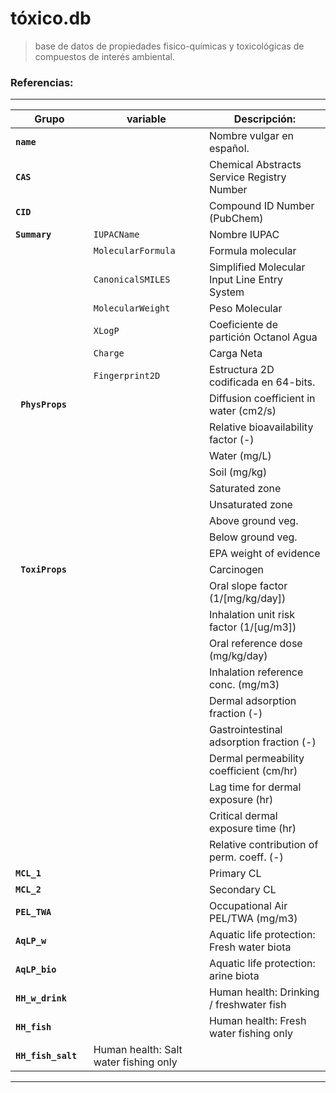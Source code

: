 # tóxico.db

> base de datos de propiedades fisico-químicas y toxicológicas de compuestos de interés ambiental.

### Referencias:

---
Grupo              | variable              | Descripción:                                  |
----------------   |---------------------  | --------------------------------------------- |
**`` name     ``** | ``                 ``   | Nombre vulgar en español.                     |
**`` CAS      ``** | ``                 ``   | Chemical Abstracts Service Registry Number    |
**`` CID      ``** | ``                 ``   | Compound ID Number (PubChem)                  |
**`` Summary  ``** | `` IUPACName        ``  | Nombre IUPAC          	                   |
``                 ``  | `` MolecularFormula ``  | Formula molecular                 	           |
``                 ``| `` CanonicalSMILES  ``  | Simplified Molecular Input Line Entry System  |
``                 ``| `` MolecularWeight  ``  | Peso Molecular                     	   |
``                 `` | `` XLogP            ``  | Coeficiente de partición Octanol Agua         |
``                 ``| `` Charge           ``  | Carga Neta                                    |
``                 ``| `` Fingerprint2D    ``  | Estructura 2D codificada en 64-bits.	   |
**`` PhysProps``** | ``                 ``   | Diffusion coefficient in water (cm2/s)        |
``                 `` | ``                 ``   | Relative bioavailability factor (-)           |
``                 ``  | ``                 ``   | Water (mg/L)			           |
``                 `` | ``                 ``   | Soil (mg/kg)			           |
``                 ``| ``                 ``   | Saturated zone			           |
``                 ``  | ``                 ``   | Unsaturated zone			           |
``                 ``   | ``                 ``   | Above ground veg.			           |
``                 ``  | ``                 ``   | Below ground veg.			           |
``                 `` | ``                 ``   | EPA weight of evidence		           |
**`` ToxiProps``** | ``                 ``   | Carcinogen				           |
``                 ``| ``                 ``   | Oral slope factor (1/[mg/kg/day])	           |
``                 `` | ``                 ``   | Inhalation unit risk factor (1/[ug/m3])       |
``                 ``  | ``                 ``   | Oral reference dose (mg/kg/day)	           |
``                 ``| ``                 ``   | Inhalation reference conc. (mg/m3)	           |
``                 `` | ``                 ``   | Dermal adsorption fraction (-)	           |
``                 `` | ``                 ``   | Gastrointestinal adsorption fraction (-)      |
``                 `` | ``                 ``   | Dermal permeability coefficient (cm/hr)       |
``                 ``| ``                 ``   | Lag time for dermal exposure (hr)	           |
``                 ``| ``                 ``   | Critical dermal exposure time (hr)	           |
``                 ``  | ``                 ``   | Relative contribution of perm. coeff. (-)     |
**``MCL_1     ``** | ``                 ``   | Primary CL				           |
**``MCL_2     ``** | ``                 ``   | Secondary CL				   |
**``PEL_TWA   ``** | ``                 ``   | Occupational Air PEL/TWA (mg/m3)	           |
**``AqLP_w    ``** | ``                 ``   | Aquatic life protection: Fresh water biota    |
**``AqLP_bio  ``** | ``                 ``   | Aquatic life protection: arine biota	   |
**``HH_w_drink``** | ``                 ``   | Human health: Drinking / freshwater fish	   |
**``HH_fish   ``** | ``                 ``   | Human health: Fresh water fishing only	   |
**``HH_fish_salt``** | Human health: Salt water fishing only       |

---







